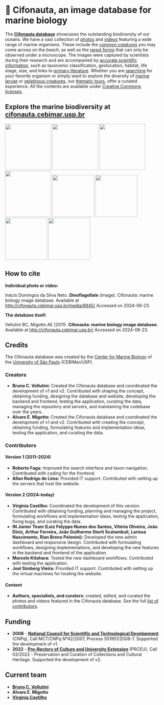 # :ocean: Cifonauta, an image database for marine biology

The **[Cifonauta database](http://cifonauta.cebimar.usp.br/)** showcases the outstanding biodiversity of our oceans.
We have a vast collection of [photos](http://cifonauta.cebimar.usp.br/search/?datatype=photo) and [videos](http://cifonauta.cebimar.usp.br/search/?datatype=video) featuring a wide range of marine organisms. These include the [common creatures](http://cifonauta.cebimar.usp.br/media/9442/) you may come across on the beach, as well as the [rarest forms](http://cifonauta.cebimar.usp.br/media/9147/) that can only be observed under a microscope.
The images were captured by scientists during their research and are accompanied by [accurate scientific information](http://cifonauta.cebimar.usp.br/tags/), such as taxonomic classification, geolocation, habitat, life stage, size, and links to [primary literature](http://cifonauta.cebimar.usp.br/literature/).
Whether you are [searching](http://cifonauta.cebimar.usp.br/search/) for your favorite organism or simply want to explore the diversity of [marine larvae](http://cifonauta.cebimar.usp.br/tour/larvas-marinhas/) or [gelatinous creatures](http://cifonauta.cebimar.usp.br/tour/aguas-vivas-e-outras-criaturas-gelatinosas/), our [thematic tours](http://cifonauta.cebimar.usp.br/tours/), offer a curated experience.
All the contents are available under [Creative Commons licenses](http://creativecommons.org/licenses/).

## Explore the marine biodiversity at [cifonauta.cebimar.usp.br](http://cifonauta.cebimar.usp.br/)

<a href="http://cifonauta.cebimar.usp.br/media/6692/"><img src="http://cifonauta.cebimar.usp.br/site_media/aem_RBkyCp_cover.jpg" height="150px"></a>
<a href="http://cifonauta.cebimar.usp.br/media/3033/"><img src="http://cifonauta.cebimar.usp.br/site_media/aem_fXBYda_cover.jpg" height="150px"></a>
<a href="http://cifonauta.cebimar.usp.br/media/4924/"><img src="http://cifonauta.cebimar.usp.br/site_media/aem_TkKZgx_cover.jpg" height="150px"></a>
<a href="http://cifonauta.cebimar.usp.br/media/1882/"><img src="http://cifonauta.cebimar.usp.br/site_media/aem_r33pVK_cover.jpg" height="150px"></a>
<a href="http://cifonauta.cebimar.usp.br/media/9362/"><img src="http://cifonauta.cebimar.usp.br/site_media/aem_SO5w7N_cover.jpg" height="137px"></a>
<a href="http://cifonauta.cebimar.usp.br/media/9972/"><img src="http://cifonauta.cebimar.usp.br/site_media/aem_yUcBzx_cover.jpg" height="137px"></a>
<a href="http://cifonauta.cebimar.usp.br/media/2425/"><img src="http://cifonauta.cebimar.usp.br/site_media/aem_dIPsvR_cover.jpg" height="137px"></a>
<a href="http://cifonauta.cebimar.usp.br/media/5683/"><img src="http://cifonauta.cebimar.usp.br/site_media/aem_jYEPs1_cover.jpg" height="137px"></a>

## How to cite

**Individual photo or video:**

Inácio Domingos da Silva Neto. **Dinoflagellate** (image). Cifonauta: marine biology image database. Available at http://cifonauta.cebimar.usp.br/media/8945/ Accessed on 2024-06-23.

**The database itself:**

Vellutini BC, Migotto AE (2011). **Cifonauta: marine biology image database.** Available at http://cifonauta.cebimar.usp.br/ Accessed on 2024-06-23.
  
## Credits

The Cifonauta database was created by the [Center for Marine Biology](http://cebimar.usp.br/) of the [University of São Paulo](http://www.usp.br/) (CEBIMar/USP).

### Creators

- **Bruno C. Vellutini:** Created the Cifonauta database and coordinated the development of v1 and v2. Contributed with shaping the concept, obtaining funding, designing the database and website, developing the backend and frontend, testing the application, curating the data, managing the repository and servers, and maintaining the codebase over the years.
- **Alvaro E. Migotto:** Created the Cifonauta database and coordinated the development of v1 and v2. Contributed with creating the concept, obtaining funding, formulating features and implementation ideas, testing the application, and curating the data.

### Contributors

#### Version 1 (2011–2024)

- **Roberto Faga:** Improved the search interface and taxon navigation. Contributed with coding for the frontend.
- **Allan Rodrigo de Lima:** Provided IT support. Contributed with setting up the servers that host the website.

#### Version 2 (2024–today)

- **Virginia Castilho:** Coordinated the development of this version. Contributed with obtaining funding, planning and managing the project, formulating workflows and implementation ideas, testing the application, fixing bugs, and curating the data.
- **IN Junior Team (Luiz Felyppe Nunes dos Santos, Vitória Oliveira, João Diniz, Arthur Ferreira, João Guilherme Storti Scatambuli, Larissa Nascimento, Rian Breno Polonini):** Developed the new admin dashboard and responsive design. Contributed with formulating workflows, designing implementations, and developing the new features in the backend and frontend of the application.
- **Marcelo Kitahara:** Tested the new dashboard workflows. Contributed with testing the application.
- **Joel Simberg Vieira:** Provided IT support. Contributed with setting up the virtual machines for hosting the website.

#### Content

- **Authors, specialists, and curators:** created, edited, and curated the photos and videos featured in the Cifonauta database. See the full [list of contributors](http://cifonauta.cebimar.usp.br/authors/).

## Funding

- **2008** - [**National Council for Scientific and Technological Development**](https://www.gov.br/cnpq/) (CNPq), Call MCT/CNPq N°42/2007, Process 551951/2008-7. Supported the development of v1.
- **2022** - [**Pro-Rectory of Culture and University Extension**](https://prceu.usp.br/) (PRCEU), Call 02/2022 - Preservation and Curation of Collections and Cultural Heritage. Supported the development of v2.

## Current team

- [**Bruno C. Vellutini**](https://github.com/bruvellu)
- **Alvaro E. Migotto**
- [**Virginia Castilho**](https://github.com/castilhovirginia)
